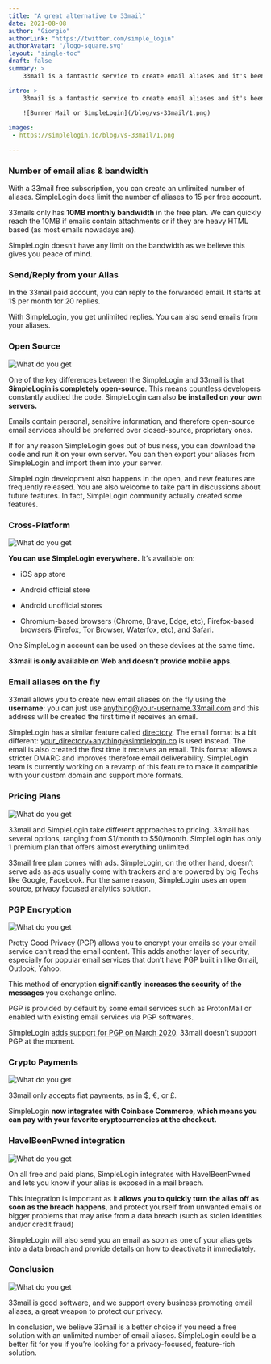 ```yaml
---
title: "A great alternative to 33mail"
date: 2021-08-08
author: "Giorgio"
authorLink: "https://twitter.com/simple_login"
authorAvatar: "/logo-square.svg"
layout: "single-toc"
draft: false
summary: >
    33mail is a fantastic service to create email aliases and it's been online for more than 10 years. Here are the main differences between SimpleLogin and 33mail.

intro: >
    33mail is a fantastic service to create email aliases and it's been online for more than 10 years. Here are the main differences between SimpleLogin and 33mail.

    ![Burner Mail or SimpleLogin](/blog/vs-33mail/1.png)
    
images: 
 - https://simplelogin.io/blog/vs-33mail/1.png

---
```


### Number of email alias & bandwidth

With a 33mail free subscription, you can create an unlimited number of aliases. SimpleLogin does limit the number of aliases to 15 per free account.

33mails only has **10MB monthly bandwidth** in the free plan. We can quickly reach the 10MB if emails contain attachments or if they are heavy HTML based (as most emails nowadays are).

SimpleLogin doesn’t have any limit on the bandwidth as we believe this gives you peace of mind.

### Send/Reply from your Alias

In the 33mail paid account, you can reply to the forwarded email. It starts at 1$ per month for 20 replies.

With SimpleLogin, you get unlimited replies. You can also send emails from your aliases.

### Open Source

![What do you get](/blog/vs-33mail/2.png)

One of the key differences between the SimpleLogin and 33mail is that **SimpleLogin is completely open-source**. This means countless developers constantly audited the code. SimpleLogin can also **be installed on your own servers.**

Emails contain personal, sensitive information, and therefore open-source email services should be preferred over closed-source, proprietary ones.

If for any reason SimpleLogin goes out of business, you can download the code and run it on your own server. You can then export your aliases from SimpleLogin and import them into your server.

SimpleLogin development also happens in the open, and new features are frequently released. You are also welcome to take part in discussions about future features. In fact, SimpleLogin community actually created some features.

### Cross-Platform

![What do you get](/blog/vs-33mail/3.png)

**You can use SimpleLogin everywhere.** It’s available on:

*   iOS app store

*   Android official store

*   Android unofficial stores

*   Chromium-based browsers (Chrome, Brave, Edge, etc), Firefox-based browsers (Firefox, Tor Browser, Waterfox, etc), and Safari.

One SimpleLogin account can be used on these devices at the same time.

**33mail is only available on Web and doesn’t provide mobile apps.**

### Email aliases on the fly

33mail allows you to create new email aliases on the fly using the **username**: you can just use anything@your-username.33mail.com and this address will be created the first time it receives an email.

SimpleLogin has a similar feature called [directory](/blog/alias-directory/). The email format is a bit different: your_directory+anything@simplelogin.co is used instead. The email is also created the first time it receives an email. This format allows a stricter DMARC and improves therefore email deliverability. SimpleLogin team is currently working on a revamp of this feature to make it compatible with your custom domain and support more formats. 

### Pricing Plans

![What do you get](/blog/vs-33mail/5.png)

33mail and SimpleLogin take different approaches to pricing. 33mail has several options, ranging from $1/month to $50/month. SimpleLogin has only 1 premium plan that offers almost everything unlimited.

33mail free plan comes with ads. SimpleLogin, on the other hand, doesn’t serve ads as ads usually come with trackers and are powered by big Techs like Google, Facebook. For the same reason, SimpleLogin uses an open source, privacy focused analytics solution. 

### PGP Encryption

![What do you get](/blog/vs-33mail/6.png)

Pretty Good Privacy (PGP) allows you to encrypt your emails so your email service can’t read the email content. This adds another layer of security, especially for popular email services that don’t have PGP built in like Gmail, Outlook, Yahoo.

This method of encryption **significantly increases the security of the messages** you exchange online.

PGP is provided by default by some email services such as ProtonMail or enabled with existing email services via PGP softwares.

SimpleLogin [adds support for PGP on March 2020](https://simplelogin.io/blog/introducing-pgp/). 33mail doesn’t support PGP at the moment.

### Crypto Payments

![What do you get](/blog/vs-33mail/7.png)

33mail only accepts fiat payments, as in $, €, or £. 

SimpleLogin **now integrates with Coinbase Commerce, which means you can pay with your favorite cryptocurrencies at the checkout.**

### HaveIBeenPwned integration

![What do you get](/blog/vs-33mail/8.png)

On all free and paid plans, SimpleLogin integrates with HaveIBeenPwned and lets you know if your alias is exposed in a mail breach.

This integration is important as it **allows you to quickly turn the alias off as soon as the breach happens**, and protect yourself from unwanted emails or bigger problems that may arise from a data breach (such as stolen identities and/or credit fraud)

SimpleLogin will also send you an email as soon as one of your alias gets into a data breach and provide details on how to deactivate it immediately.

### Conclusion

![What do you get](/blog/vs-33mail/9.png)

33mail is good software, and we support every business promoting email aliases, a great weapon to protect our privacy. 

In conclusion, we believe 33mail is a better choice if you need a free solution with an unlimited number of email aliases. SimpleLogin could be a better fit for you if you’re looking for a privacy-focused, feature-rich solution.
